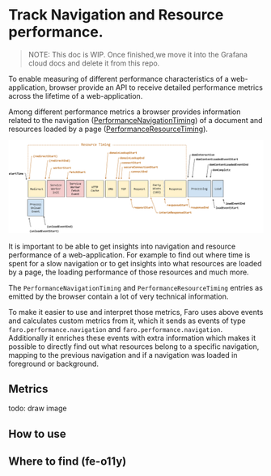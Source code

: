 # Track Navigation and Resource performance.

> NOTE:
> This doc is WIP.
> Once finished,we move it into the Grafana cloud docs and delete it from this repo.

To enable measuring of different performance characteristics of a web-application, browser provide an
API to receive detailed performance metrics across the lifetime of a web-application.

Among different performance metrics a browser provides information related to the navigation ([PerformanceNavigationTiming](https://developer.mozilla.org/en-US/docs/Web/API/PerformanceNavigationTiming))
of a document and resources loaded by a page ([PerformanceResourceTiming](https://developer.mozilla.org/en-US/docs/Web/API/PerformanceResourceTiming)).

!["Timestamp diagram listing navigation timestamps in the order in which they are recorded for fetching and rendering of a document"](./README_timestamp-diagram.svg)

It is important to be able to get insights into navigation and resource performance of a web-application.
For example to find out where time is spent for a slow navigation or to get insights into what resources
are loaded by a page, the loading performance of those resources and much more.

The `PerformanceNavigationTiming` and `PerformanceResourceTiming` entries as emitted by the browser
contain a lot of very technical information.

To make it easier to use and interpret those metrics, Faro uses above events and calculates custom
metrics from it, which it sends as events of type `faro.performance.navigation` and `faro.performance.navigation`.
Additionally it enriches these events with extra information which makes it possible to directly find out
what resources belong to a specific navigation, mapping to the previous navigation and if a navigation
was loaded in foreground or background.

## Metrics

todo: draw image

## How to use

## Where to find (fe-o11y)
